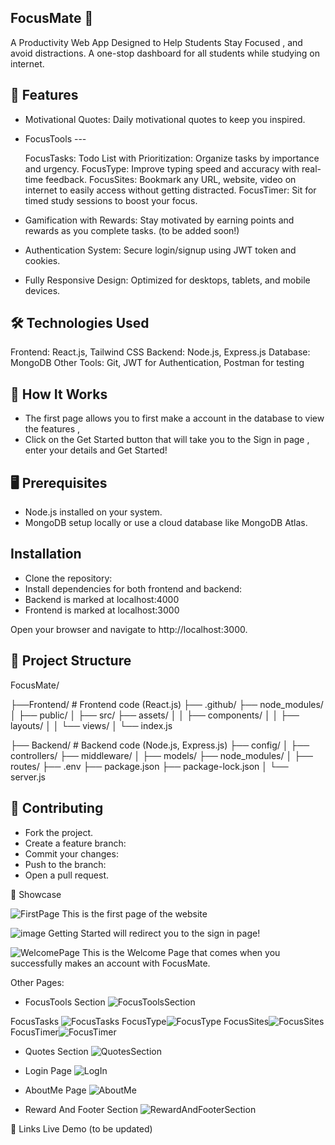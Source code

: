 ## FocusMate 🎯
A Productivity Web App Designed to Help Students Stay Focused , and avoid distractions. A one-stop dashboard for all students while studying on internet.

## 🚀 Features
* Motivational Quotes:  Daily motivational quotes to keep you inspired.
* FocusTools ---

   FocusTasks: Todo List with Prioritization: Organize tasks by importance and urgency.
   FocusType:  Improve typing speed and accuracy with real-time feedback.
   FocusSites: Bookmark any URL, website, video on internet to easily access without getting distracted.
  FocusTimer: Sit for timed study sessions to boost your focus.
  
* Gamification with Rewards: Stay motivated by earning points and rewards as you complete tasks. (to be added soon!)
* Authentication System: Secure login/signup using JWT token and cookies.
* Fully Responsive Design: Optimized for desktops, tablets, and mobile devices.
  
## 🛠️ Technologies Used
Frontend: React.js, Tailwind CSS
Backend: Node.js, Express.js
Database: MongoDB
Other Tools: Git, JWT for Authentication, Postman for testing

## 🎯 How It Works
* The first page allows you to first make a account in the database to view the features ,
* Click on the Get Started button that will take you to the Sign in page , enter your details and Get Started!

## 🖥️ Prerequisites
* Node.js installed on your system.
* MongoDB setup locally or use a cloud database like MongoDB Atlas.

## Installation
* Clone the repository:
* Install dependencies for both frontend and backend:
* Backend is marked at localhost:4000
* Frontend is marked at localhost:3000
  
Open your browser and navigate to http://localhost:3000.

## 📁 Project Structure
FocusMate/

├──Frontend/         # Frontend code (React.js)
    ├── .github/
    ├── node_modules/
│   ├── public/
│   ├── src/
        ├── assets/
│   │   ├── components/
│   │   ├── layouts/
│   │   └── views/
│   └── index.js

├── Backend/         # Backend code (Node.js, Express.js)
    ├── config/
│   ├── controllers/
    ├── middleware/
│   ├── models/
    ├── node_modules/
│   ├── routes/
    ├── .env
    ├── package.json
    ├── package-lock.json
│   └── server.js



## 🤝 Contributing
* Fork the project.
* Create a feature branch:
* Commit your changes:
* Push to the branch:
* Open a pull request.
  
🌟 Showcase

![FirstPage](https://github.com/user-attachments/assets/58469d9d-5930-4ba5-89fe-01947e34e7b5)
This is the first page of the website 

![image](https://github.com/user-attachments/assets/5ba6c40c-93dd-4298-93fe-92b351d1e273)
Getting Started will redirect you to the sign in page!

![WelcomePage](https://github.com/user-attachments/assets/a06b4f0f-5b08-4349-b2a5-73a6cb83f816)
This is the Welcome Page that comes when you successfully makes an account with FocusMate.


Other Pages: 
*  FocusTools Section ![FocusToolsSection](https://github.com/user-attachments/assets/5fa5ad55-33fe-4921-b737-a83f71fbd6d1)
 
  FocusTasks ![FocusTasks](https://github.com/user-attachments/assets/7171191b-cbb7-47ec-8bea-3f160b830972)
  FocusType![FocusType](https://github.com/user-attachments/assets/210f2851-c6b0-45e0-b585-2be570c9585b)
  FocusSites![FocusSites](https://github.com/user-attachments/assets/b5f7e679-8ede-4205-ae33-708d2ddbf594)
  FocusTimer![FocusTimer](https://github.com/user-attachments/assets/41861f9f-43a8-4852-b29e-525a44b32b22)

* Quotes Section ![QuotesSection](https://github.com/user-attachments/assets/f1bb98a6-65e0-4600-bd24-1bbe8819056a)

* Login Page ![LogIn](https://github.com/user-attachments/assets/23a224ad-f25a-416b-9d8c-6e7e1174518d)

* AboutMe Page ![AboutMe](https://github.com/user-attachments/assets/b44de73c-fe76-4657-903f-5ac91ecf92ec)

* Reward And Footer Section ![RewardAndFooterSection](https://github.com/user-attachments/assets/1519fe5a-6ad5-402b-a4f4-d6ae08b63dfa)


🔗 Links
Live Demo (to be updated)



